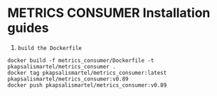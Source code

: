 # METRICS CONSUMER Installation guides

1. `build the Dockerfile`

```shell
docker build -f metrics_consumer/Dockerfile -t pkapsalismartel/metrics_consumer .
docker tag pkapsalismartel/metrics_consumer:latest pkapsalismartel/metrics_consumer:v0.89
docker push pkapsalismartel/metrics_consumer:v0.89
```